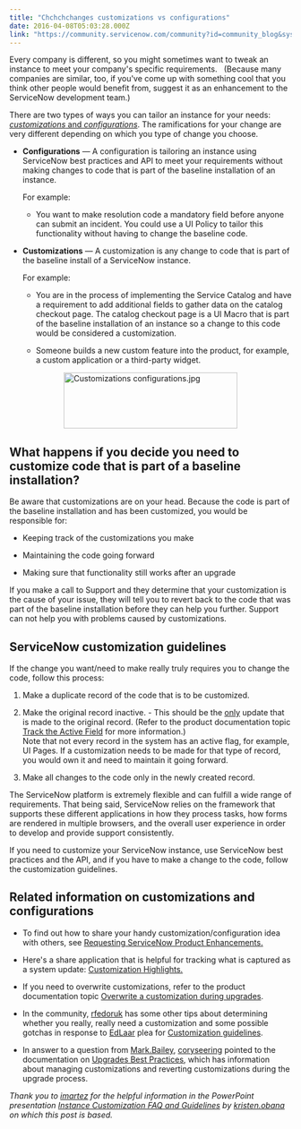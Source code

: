 ```yaml
---
title: "Chchchchanges customizations vs configurations"
date: 2016-04-08T05:03:28.000Z
link: "https://community.servicenow.com/community?id=community_blog&sys_id=666d2e29dbd0dbc01dcaf3231f96195e"
---
```

<p>Every company is different, so you might sometimes want to tweak an instance to meet your company's specific requirements.   (Because many companies are similar, too, if you've come up with something cool that you think other people would benefit from, suggest it as an enhancement to the ServiceNow development team.)</p><p></p><p>There are two types of ways you can tailor an instance for your needs: <a href="https://hi.service-now.com/kb_view.do?sysparm_article=KB0553407"><em>customizations</em> and <em>configurations</em></a>. The ramifications for your change are very different depending on which you type of change you choose.</p><p></p><ul><li><p><strong>Configurations</strong> — A configuration is tailoring an instance using ServiceNow best practices and API to meet your requirements without making changes to code that is part of the baseline installation of an instance.</p><p>For example:</p><ul><li><p>You want to make resolution code a mandatory field before anyone can submit an incident. You could use a UI Policy to tailor this functionality without having to change the baseline code.</p></li></ul></li></ul><p></p><ul><li><p><strong>Customizations</strong> — A customization is any change to code that is part of the baseline install of a ServiceNow instance.</p><p>For example:</p><ul><li><p>You are in the process of implementing the Service Catalog and have a requirement to add additional fields to gather data on the catalog checkout page. The catalog checkout page is a UI Macro that is part of the baseline installation of an instance so a change to this code would be considered a customization.</p></li><li><p>Someone builds a new custom feature into the product, for example, a custom application or a third-party widget.</p></li></ul></li></ul><p></p><p><img   alt="Customizations configurations.jpg" class="image-1 jive-image" src="ad07a0c2db9457049c9ffb651f9619c0.iix" style="width: 310px; height: 100px; display: block; margin-left: auto; margin-right: auto;"/></p><p></p><h2>What happens if you decide you need to customize code that is part of a baseline installation?</h2><p>Be aware that customizations are on your head. Because the code is part of the baseline installation and has been customized, you would be responsible for:</p><ul><li><p>Keeping track of the customizations you make</p></li><li><p>Maintaining the code going forward</p></li><li><p>Making sure that functionality still works after an upgrade</p></li></ul><p></p><p>If you make a call to Support and they determine that your customization is the cause of your issue, they will tell you to revert back to the code that was part of the baseline installation before they can help you further. Support can not help you with problems caused by customizations.</p><p></p><h2>ServiceNow customization guidelines</h2><p>If the change you want/need to make really truly requires you to change the code, follow this process:</p><ol><li><p>Make a duplicate record of the code that is to be customized.</p></li><li><p>Make the original record inactive. - This should be the <span style="text-decoration: underline;">only</span> update that is made to the original record. (Refer to the product documentation topic <a title="ocs.servicenow.com/build/system_update_sets/task/t_TrackingTheActiveField.html" href="https://docs.servicenow.com/build/system_update_sets/task/t_TrackingTheActiveField.html" rel="nofollow" target="_blank">Track the Active Field</a> for more information.)<br/>Note that not every record in the system has an active flag, for example, UI Pages. If a customization needs to be made for that type of record, you would own it and need to maintain it going forward.</p></li><li><p>Make all changes to the code only in the newly created record.</p></li></ol><p>The ServiceNow platform is extremely flexible and can fulfill a wide range of requirements. That being said, ServiceNow relies on the framework that supports these different applications in how they process tasks, how forms are rendered in multiple browsers, and the overall user experience in order to develop and provide support consistently.</p><p></p><p>If you need to customize your ServiceNow instance, use ServiceNow best practices and the API, and if you have to make a change to the code, follow the customization guidelines.</p><p></p><h2>Related information on customizations and configurations</h2><ul><li><p>To find out how to share your handy customization/configuration idea with others, see <a title="i.service-now.com/kb_view.do?sysparm_article=KB0547257" href="https://hi.service-now.com/kb_view.do?sysparm_article=KB0547257">Requesting ServiceNow Product Enhancements.</a></p></li><li><p>Here's a share application that is helpful for tracking what is captured as a system update: <a title="hare.servicenow.com/app.do#/detailV2/6ed5c3d2874355008bf84b0b0e434dad/overview" href="https://share.servicenow.com/app.do#/detailV2/6ed5c3d2874355008bf84b0b0e434dad/overview">Customization Highlights.</a></p></li><li><p>If you need to overwrite customizations, refer to the product documentation topic <a title="eneva-docs.servicenow.com/build/system_update_sets/task/t_OverwriteCustomizsDuringUpgrades.html" href="https://geneva-docs.servicenow.com/build/system_update_sets/task/t_OverwriteCustomizsDuringUpgrades.html" rel="nofollow" target="_blank">Overwrite a customization during upgrades</a>.</p></li><li><p>In the community, <a title="rfedoruk" __default_attr="2291" __jive_macro_name="user" class="jive_macro jive_macro_user" data-orig-content="rfedoruk" data-renderedposition="1160.199951171875_153.11666870117188_71_17" href="/community?id=community_user_profile&user=5aa25e6ddbd81fc09c9ffb651f961921">rfedoruk</a> has some other tips about determining whether you really, really need a customization and some possible gotchas in response to <a title="EdLaar" __default_attr="2445" __jive_macro_name="user" class="jive_macro jive_macro_user" data-orig-content="EdLaar" data-renderedposition="1160.199951171875_1037.13330078125_63_17" href="/community?id=community_user_profile&user=e6c0daeddb581fc09c9ffb651f961904">EdLaar</a> plea for <a title="" _jive_internal="true" data-containerid="2076" data-containertype="14" data-objectid="688386" data-objecttype="2" href="/community?id=community_question&sys_id=51a10b69db98dbc01dcaf3231f96197d">Customization guidelines</a>.</p></li><li><p>In answer to a question from <a title="Mark.Bailey" __default_attr="8301" __jive_macro_name="user" class="jive_macro jive_macro_user" data-orig-content="Mark.Bailey" data-renderedposition="1205_220.23333740234375_91_17" href="/community?id=community_user_profile&user=4e921e2ddbd81fc09c9ffb651f961911">Mark.Bailey</a>, <a title="coryseering" __default_attr="40917" __jive_macro_name="user" class="jive_macro jive_macro_user" data-orig-content="coryseering" data-renderedposition="1205_319.26666259765625_92_17" href="/community?id=community_user_profile&user=bf225e65dbd81fc09c9ffb651f9619d6">coryseering</a> pointed to the documentation on <a title="iki.servicenow.com/index.php?title=Upgrades_Best_Practices#gsc.tab=0" href="https://wiki.servicenow.com/index.php?title=Upgrades_Best_Practices#gsc.tab=0">Upgrades Best Practices</a>, which has information about managing customizations and reverting customizations during the upgrade process.</p></li></ul><p></p><p></p><p><em>Thank you to <em><a title="imartez" __default_attr="2265" __jive_macro_name="user" class="jive-link-profile-small jive_macro jive_macro_user" data-id="2265" data-objecttype="3" data-orig-content="imartez" data-renderedposition="1291.800048828125_92.26666259765625_64_17" data-type="person" href="/community?id=community_user_profile&user=6e6e4e29dbd41fc09c9ffb651f96199e">imartez</a></em> for the helpful information in the PowerPoint presentation <a href="https://hi.service-now.com/kb_view.do?sysparm_article=KB0553407" title="https://hi.service-now.com/kb_view.do?sysparm_article=KB0553407">Instance Customization FAQ and Guidelines</a> by <a title="kristen.obana" __default_attr="25824" __jive_macro_name="user" class="jive_macro jive_macro_user" data-orig-content="kristen.obana" data-renderedposition="1291.800048828125_815.8333129882812_102_17" href="/community?id=community_user_profile&user=d8245eeddb1c1fc09c9ffb651f9619f2">kristen.obana</a> on which this post is based. <br/></em></p>